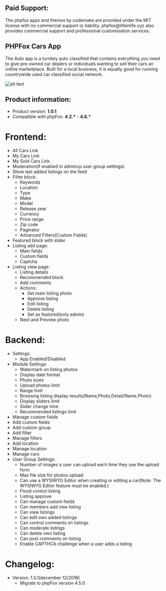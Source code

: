 <h2>Paid Support:</h2>       
The phpfox apps and themes by codemake are provided under the MIT license with no commercial support or liability. 
phpfox@lifeinlife.xyz also provides commercial support and professional customisation services.

<h2>PHPFox Cars App</h2>

<p>The Auto app is a turnkey auto classified that contains everything you need to give pre-owned car dealers or individuals wanting to sell their cars an online marketplace. Built for a local business, it is equally good for running countrywide used car classified social network.   </p>

![alt text](https://d2h79mkp7etn4r.cloudfront.net/screenshots/2016/11/1e5128977859a226ce123a9657405eba.png)
<h2>Product information:</h2>
<ul>
<li>Product version: <strong>1.0.1</strong></li>
<li>Compatible with phpFox: <strong>4.2.*</strong> - <strong>4.6.*</strong></li>
</ul>
<h1>Frontend:</h1>
<ul>
<li>All Cars Link   </li>
<li>My Cars Link </li>
<li>My Sold Cars Link </li>
<li>Moderation(if enabled in admincp user group settings) </li>
<li>Show last added listings on the feed</li>
<li>Filter block:   
<ul>
<li>Keywords</li>
<li>Location</li>
<li>Type</li>
<li>Make</li>
<li>Model</li>
<li>Release year</li>
<li>Currency</li>
<li>Price range</li>
<li>Zip code</li>
<li>Paginator</li>
<li>Advanced Filters(Custom Fields)</li>
</ul></li>
<li>Featured block with slider</li>
<li>Listing add page:
<ul>
<li>Main fields</li>
<li>Custom fields</li>
<li>Captcha</li>
</ul></li>
<li>Listing view page:
<ul>
<li>Listing details</li>
<li>Recommended block</li>
<li>Add comments</li>
<li>Actions:
<ul>
<li>Set main listing photo</li>
<li>Approve listing</li>
<li>Edit listing</li>
<li>Delete listing</li>
<li>Set as featured(only admin) </li>
</ul></li>
<li>Next and Preview photo    </li>
</ul></li>
</ul>
<h1>Backend:</h1>
<ul>
<li>Settings:
<ul>
<li>App Enabled/Disabled</li>
</ul></li>
<li>Module Settings:
<ul>
<li>Watermark on listing photos</li>
<li>Display date format</li>
<li>Photo sizes</li>
<li>Upload photos limit</li>
<li>Range limit</li>
<li>Browsing listing display results(Name,Photo,Detail/Name,Photo)</li>
<li>Display sliders limit</li>
<li>Slider change time</li>
<li>Recommended listings limit</li>
</ul></li>
<li>Manage custom fields</li>
<li>Add custom fields</li>
<li>Add custom group</li>
<li>Add filter</li>
<li>Manage filters</li>
<li>Add location</li>
<li>Manage location</li>
<li>Manage cars</li>
<li>User Group Settings:
<ul>
<li>Number of images a user can upload each time they use the upload form </li>
<li>Max file size for photos upload</li>
<li>Can use a WYSIWYG Editor when creating or editing a car(Note: The WYSIWYG Editor feature must be enabled.)</li>
<li>Flood control listing</li>
<li>Listing approve</li>
<li>Can manage custom fields</li>
<li>Can members add new listing</li>
<li>Can view listings</li>
<li>Can edit own added listings</li>
<li>Can control comments on listings</li>
<li>Can moderate listings</li>
<li>Can delete own listing</li>
<li>Can post comments on listing</li>
<li>Enable CAPTHCA challenge when a user adds a listing</li>
</ul></li>
</ul>
<h1>Changelog:</h1>
<ul>
<li>Version: 1.0.1(december 12/2016)
<ul>
<li>Migrate to phpFox version 4.5.0</li>
</ul></li>
</ul>
